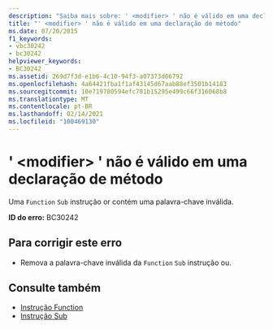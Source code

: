 ```yaml
---
description: "Saiba mais sobre: ' <modifier> ' não é válido em uma declaração de método"
title: "' <modifier> ' não é válido em uma declaração de método"
ms.date: 07/20/2015
f1_keywords:
- vbc30242
- bc30242
helpviewer_keywords:
- BC30242
ms.assetid: 269d7f3d-e1b6-4c10-94f3-a07373d66792
ms.openlocfilehash: 4a64421fba1f1af43145d67aab88ef3501b14183
ms.sourcegitcommit: 10e719780594efc781b15295e499c66f316068b8
ms.translationtype: MT
ms.contentlocale: pt-BR
ms.lasthandoff: 02/14/2021
ms.locfileid: "100469130"
---
```

# <a name="modifier-is-not-valid-on-a-method-declaration"></a>' \<modifier> ' não é válido em uma declaração de método

Uma `Function` `Sub` instrução or contém uma palavra-chave inválida.  
  
 **ID do erro:** BC30242  
  
## <a name="to-correct-this-error"></a>Para corrigir este erro  
  
- Remova a palavra-chave inválida da `Function` `Sub` instrução ou.  
  
## <a name="see-also"></a>Consulte também

- [Instrução Function](../language-reference/statements/function-statement.md)
- [Instrução Sub](../language-reference/statements/sub-statement.md)
